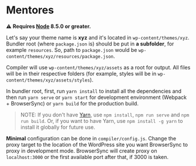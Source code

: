 # Mentores

⚠ **Requires [Node](https://nodejs.org/en/) 8.5.0 or greater.**

Let's say your theme name is **xyz** and it's located in `wp-content/themes/xyz`. Bundler root (where `package.json` is) should be put in **a subfolder**, for example `resources`. So, path to `package.json` would be `wp-content/themes/xyz/resources/package.json`.

Compiler will use `wp-content/themes/xyz/assets` as a root for output. All files will be in their respective folders (for example, styles will be in `wp-content/themes/xyz/assets/styles`).

In bundler root, first, run `yarn install` to install all the dependencies and then run `yarn serve` or `yarn start` for development environment (Webpack + BrowserSync) or `yarn build` for the production build.

> NOTE: If you don't have [Yarn](https://yarnpkg.com/en/), use `npm install`, `npm run serve` and `npm run build`. Or, if you want to have Yarn, use `npm install -g yarn` to install it globally for future use.

**Minimal** configuration can be done in `compiler/config.js`. Change the proxy target to the location of the WordPress site you want BrowserSync to proxy in development mode. BrowserSync will create proxy on `localhost:3000` or the first available port after that, if 3000 is taken.
